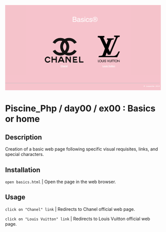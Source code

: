 <img src="../../resources/images/basics.png" width="1200">

# Piscine_Php / day00 / ex00 : Basics or home

## Description
Creation of a basic web page following specific visual requisites, links, and special characters.

## Installation
`open basics.html` | Open the page in the web browser.

## Usage
`click on "Chanel" link` | Redirects to Chanel official web page.

`click on "Louis Vuitton" link` | Redirects to Louis Vuitton official web page.
